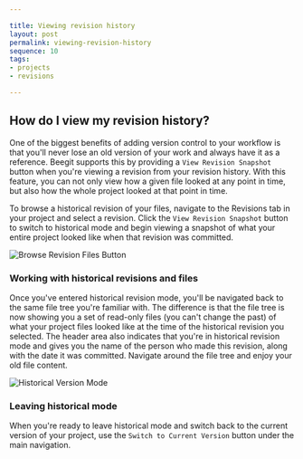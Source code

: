 ```yaml
---

title: Viewing revision history
layout: post
permalink: viewing-revision-history
sequence: 10
tags:
- projects
- revisions

---
```


## How do I view my revision history?
One of the biggest benefits of adding version control to your workflow is that you'll never lose an old version of your work and always have it as a reference. Beegit supports this by providing a `View Revision Snapshot` button when you're viewing a revision from your revision history. With this feature, you can not only view how a given file looked at any point in time, but also how the whole project looked at that point in time.

To browse a historical revision of your files, navigate to the Revisions tab in your project and select a revision. Click the `View Revision Snapshot` button to switch to historical mode and begin viewing a snapshot of what your entire project looked like when that revision was committed.

![Browse Revision Files Button](https://s3.amazonaws.com/beegit-images/helpImages/version-history.png)

### Working with historical revisions and files
Once you've entered historical revision mode, you'll be navigated back to the same file tree you're familiar with. The difference is that the file tree is now showing you a set of read-only files (you can't change the past) of what your project files looked like at the time of the historical revision you selected. The header area also indicates that you're in historical revision mode and gives you the name of the person who made this revision, along with the date it was committed. Navigate around the file tree and enjoy your old file content.

![Historical Version Mode](https://s3.amazonaws.com/beegit-images/helpImages/version-history-browse.png)

### Leaving historical mode
When you're ready to leave historical mode and switch back to the current version of your project, use the `Switch to Current Version` button under the main navigation.






